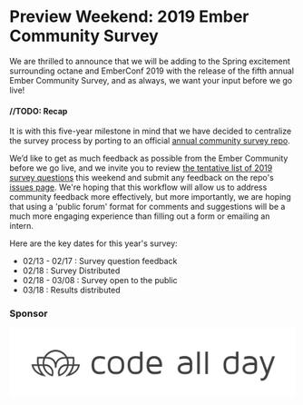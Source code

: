 

# Preview Weekend: 2019 Ember Community Survey


We are thrilled to announce that we will be adding to the Spring excitement surrounding octane and EmberConf 2019 with the release of the fifth annual Ember Community Survey, and as always, we want your input before we go live!

#### //TODO: Recap


It is with this five-year milestone in mind that we have decided to centralize the survey process by porting to an official [annual community survey repo](https://github.com/ember-learn/annual-community-survey).


We’d like to get as much feedback as possible from the Ember Community before we go live, and we invite you to review [the tentative list of 2019 survey questions](https://github.com/ember-learn/annual-community-survey/blob/master/2019/survey-questions.md) this weekend and submit any feedback on the repo's [issues page](https://github.com/ember-learn/annual-community-survey/issues). We're hoping that this workflow will allow us to address community feedback more effectively, but more importantly, we are hoping that using a 'public forum' format for comments and suggestions will be a much more engaging experience than filling out a form or emailing an intern.


Here are the key dates for this year's survey: 
* 02/13 - 02/17 : Survey question feedback
* 02/18 : Survey Distributed
* 02/18 - 03/08 : Survey open to the public
* 03/18 : Results distributed



### Sponsor

![](cad-right.svg)


